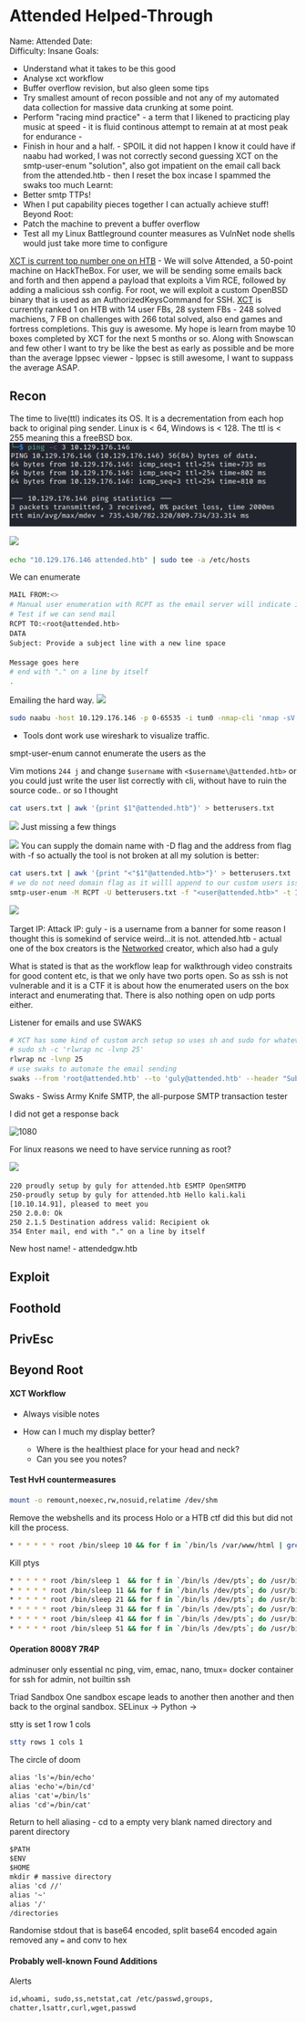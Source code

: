 # Attended Helped-Through

Name: Attended
Date:  
Difficulty:  Insane
Goals:  
- Understand what it takes to be this good
- Analyse xct workflow
- Buffer overflow revision, but also gleen some tips
- Try smallest amount of recon possible and not any of my automated data collection for massive data crunking at some point.
- Perform "racing mind practice" -  a term that I likened to practicing play music at speed - it is fluid continous attempt to remain at at most peak for endurance  - 
- Finish in hour and a half. - SPOIL it did not happen I know it could have if naabu had worked, I was not correctly second guessing XCT on the smtp-user-enum "solution", also got impatient on the email call back from the attended.htb - then I reset the box incase I spammed the swaks too much
Learnt:
- Better smtp TTPs!
- When I put capability pieces together I can actually achieve stuff!
Beyond Root:
- Patch the machine to prevent a buffer overflow
- Test all my Linux Battleground counter measures as VulnNet node shells would just take more time to configure 

[XCT is current top number one on HTB](https://www.youtube.com/watch?v=uAvvrBO7zlk) - We will solve Attended, a 50-point machine on HackTheBox. For user, we will be sending some emails back and forth and then append a payload that exploits a Vim RCE, followed by adding a malicious ssh config. For root, we will exploit a custom OpenBSD binary that is used as an AuthorizedKeysCommand for SSH. [XCT](https://app.hackthebox.com/users/13569) is currently ranked 1 on HTB with 14 user FBs, 28 system FBs - 248 solved machiens, 7 FB on challenges with 266 total solved, also end games and fortress completions. This guy is awesome. My hope is learn from maybe 10 boxes completed by XCT for the next 5 months or so. Along with Snowscan and few other I want to try be like the best as early as possible and be more than the average Ippsec viewer - Ippsec is still awesome, I want to suppass the average ASAP.


## Recon

The time to live(ttl) indicates its OS. It is a decrementation from each hop back to original ping sender. Linux is < 64, Windows is < 128. The ttl is  < 255 meaning this a freeBSD box.
![ping](HackTheBox/Retired-Machines/Attended/Screenshots/ping.png)

![](attendedhostname.png)

```bash
echo "10.129.176.146 attended.htb" | sudo tee -a /etc/hosts
```

We can enumerate 
```bash
MAIL FROM:<>
# Manual user enumeration with RCPT as the email server will indicate if the user exists
# Test if we can send mail
RCPT TO:<root@attended.htb>
DATA
Subject: Provide a subject line with a new line space 

Message goes here
# end with "." on a line by itself
.
```

Emailing the hard way.
![](emailingthehardway.png)

```bash
sudo naabu -host 10.129.176.146 -p 0-65535 -i tun0 -nmap-cli 'nmap -sV -sC -e tun0'
```

- Tools dont work use wireshark to visualize traffic. 

smpt-user-enum cannot enumerate the users as the

Vim motions
`244 j` and change `$username` with `<$username\@attended.htb>` or you could just write the user list correctly with cli, without have to ruin the source code.. or so I thought
```bash
cat users.txt | awk '{print $1"@attended.htb"}' > betterusers.txt
```

![](badsmtpenum.png)
Just missing a few things

![](almost.png)
You can supply the domain name with -D flag and the address from flag with -f so actually the tool is not broken at all my solution is better:
```bash
cat users.txt | awk '{print "<"$1"@attended.htb>"}' > betterusers.txt
# we do not need domain flag as it willl append to our custom users issue
smtp-user-enum -M RCPT -U betterusers.txt -f "<user@attended.htb>" -t 10.129.176.146
```

![](IjustneedtorecognisemycapabilitiesthatIknowaretheresometimeswithknown.png)

Target IP:
Attack IP:
guly  - is a username from a banner for some reason I thought this is somekind of service weird...it is not.
attended.htb - actual one of the box creators is the [Networked](https://app.hackthebox.com/machines/203) creator, which also had a guly

What is stated is that as the workflow leap for walkthrough video constraits for good content etc, is that we only have two ports open. So as ssh is not vulnerable and it is a CTF it is about how the enumerated users on the box interact and enumerating that. There is also nothing open on udp ports either.

Listener for emails and use SWAKS
```bash
# XCT has some kind of custom arch setup so uses sh and sudo for whatever reason
# sudo sh -c 'rlwrap nc -lvnp 25'
rlwrap nc -lvnp 25
# use swaks to automate the email sending
swaks --from 'root@attended.htb' --to 'guly@attended.htb' --header "Subject: Hello there" --body 'XCT and I are coming for your emails hide user and root' --server attended.htb
```
Swaks - Swiss Army Knife SMTP, the all-purpose SMTP transaction tester

I  did not get a response back 

![1080](swaksnotincoming.png)

For linux reasons we need to have service running as root?

![](thxforemail.png)

```
220 proudly setup by guly for attended.htb ESMTP OpenSMTPD
250-proudly setup by guly for attended.htb Hello kali.kali [10.10.14.91], pleased to meet you
250 2.0.0: Ok
250 2.1.5 Destination address valid: Recipient ok
354 Enter mail, end with "." on a line by itself
```

New host name! - attendedgw.htb

## Exploit

## Foothold

## PrivEsc

## Beyond Root

#### XCT Workflow

- Always visible notes
	
 
 
 - How can I much my display better?
	- Where is the healthiest place for your head and neck?
	- Can you see you notes?



#### Test HvH countermeasures

```bash
mount -o remount,noexec,rw,nosuid,relatime /dev/shm
```

Remove the webshells and its process Holo or a HTB ctf did this but did not kill the process.
```bash
* * * * * * root /bin/sleep 10 && for f in `/bin/ls /var/www/html | grep -v .html`; do p=$(ps -aux | grep $f | awk '{print $2}') && kill $p && rm /var/www/html/$f; done
```

Kill ptys
```bash
* * * * * root /bin/sleep 1  && for f in `/bin/ls /dev/pts`; do /usr/bin/echo nope > /dev/pts/$f && /usr/bin/pkill  -9 -t pts/$f; done
* * * * * root /bin/sleep 11 && for f in `/bin/ls /dev/pts`; do /usr/bin/echo nope > /dev/pts/$f && /usr/bin/pkill  -9 -t pts/$f; done
* * * * * root /bin/sleep 21 && for f in `/bin/ls /dev/pts`; do /usr/bin/echo nope > /dev/pts/$f && /usr/bin/pkill  -9 -t pts/$f; done
* * * * * root /bin/sleep 31 && for f in `/bin/ls /dev/pts`; do /usr/bin/echo nope > /dev/pts/$f && /usr/bin/pkill  -9 -t pts/$f; done
* * * * * root /bin/sleep 41 && for f in `/bin/ls /dev/pts`; do /usr/bin/echo nope > /dev/pts/$f && /usr/bin/pkill  -9 -t pts/$f; done
* * * * * root /bin/sleep 51 && for f in `/bin/ls /dev/pts`; do /usr/bin/echo nope > /dev/pts/$f && /usr/bin/pkill -9 -t pts/$f; done
```


#### Operation 8008Y 7R4P

adminuser only essential nc ping, vim, emac, nano, tmux=
docker container for ssh for admin, not builtin ssh

Triad Sandbox
One sandbox escape leads to another then another and then back to the orginal sandbox.
SELinux -> Python -> 

stty is set 1 row 1 cols
```bash
stty rows 1 cols 1
```


The circle of doom 
```
alias 'ls'=/bin/echo'
alias 'echo'=/bin/cd'
alias 'cat'=/bin/ls'
alias 'cd'=/bin/cat'
```

Return to hell aliasing - cd to a empty very blank named directory and parent directory
```
$PATH 
$ENV
$HOME
mkdir # massive directory 
alias 'cd //'
alias '~'
alias '/'
/directories

```

Randomise stdout that is base64 encoded, split base64 encoded again removed any `=` and conv to hex 

#### Probably well-known  Found Additions

Alerts
```
id,whoami, sudo,ss,netstat,cat /etc/passwd,groups, chatter,lsattr,curl,wget,passwd
```
